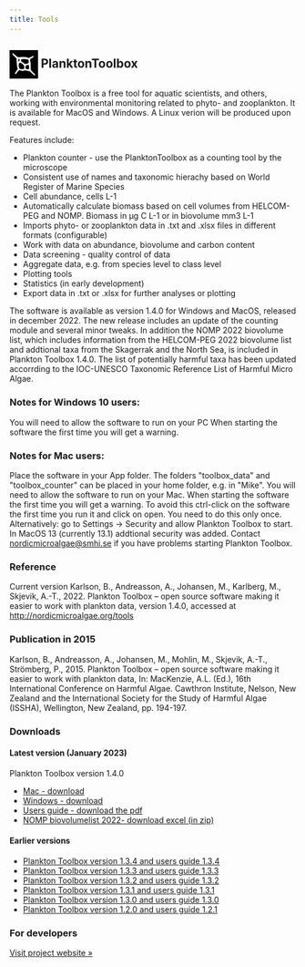 ```yaml
---
title: Tools
---
```


<h2>
  <img src="/assets/plankton_toolbox_icon.png" alt="" width="50" height="50" style="vertical-align: middle;" />
  PlanktonToolbox
</h2>

The Plankton Toolbox is a free tool for aquatic scientists, and others, working with environmental monitoring related to phyto- and zooplankton. It is available for MacOS and Windows. A Linux verion will be produced upon request.

Features include:

* Plankton counter - use the PlanktonToolbox as a counting tool by the microscope
* Consistent use of names and taxonomic hierachy based on World Register of Marine Species
* Cell abundance, cells L-1
* Automatically calculate biomass based on cell volumes from HELCOM-PEG and NOMP. Biomass in µg C L-1 or in biovolume mm3 L-1
* Imports phyto- or zooplankton data in .txt and .xlsx files in different formats (configurable)
* Work with data on abundance, biovolume and carbon content
* Data screening - quality control of data
* Aggregate data, e.g. from species level to class level
* Plotting tools
* Statistics (in early development)
* Export data in .txt or .xlsx for further analyses or plotting

The software is available as version 1.4.0 for Windows and MacOS, released in december 2022. The new release includes an update of the counting module and several minor tweaks. In addition the NOMP 2022 biovolume list, which includes information from the HELCOM-PEG 2022 biovolume list and addtional taxa from the Skagerrak and the North Sea, is included in Plankton Toolbox 1.4.0. The list of potentially harmful taxa has been updated accorrding to the IOC-UNESCO Taxonomic Reference List of Harmful Micro Algae.

### Notes for Windows 10 users:
You will need to allow the software to run on your PC When starting the software the first time you will get a warning.

### Notes for Mac users:
Place the software in your App folder. The folders "toolbox_data" and "toolbox_counter" can be placed in your home folder, e.g. in "Mike". You will need to allow the software to run on your Mac. When starting the software the first time you will get a warning. To avoid this ctrl-click on the software the first time you run it and click on open. You need to do this only once. Alternatively: go to Settings -> Security and allow Plankton Toolbox to start. In MacOS 13 (currently 13.1) addtional security was added. Contact nordicmicroalgae@smhi.se if you have problems starting Plankton Toolbox.

### Reference
Current version
Karlson, B., Andreasson, A., Johansen, M., Karlberg, M., Skjevik, A.-T., 2022. Plankton Toolbox – open source software making it easier to work with plankton data, version 1.4.0, accessed at http://nordicmicroalgae.org/tools

### Publication in 2015
Karlson, B., Andreasson, A., Johansen, M., Mohlin, M., Skjevik, A.-T., Strömberg, P., 2015. Plankton Toolbox – open source software making it easier to work with plankton data, In: MacKenzie, A.L. (Ed.), 16th International Conference on Harmful Algae. Cawthron Institute, Nelson, New Zealand and the International Society for the Study of Harmful Algae (ISSHA), Wellington, New Zealand, pp. 194-197.


### Downloads

#### Latest version (January 2023)
Plankton Toolbox version 1.4.0
* [Mac - download](https://data.smhi.se/oce/SLW/plankton_toolbox_1_4_0/plankton_toolbox_1_4_0_mac_20230131.tar.gz)
* [Windows - download](https://data.smhi.se/oce/SLW/plankton_toolbox_1_4_0/plankton_toolbox_1_4_0_windows_20230131.zip)
* [Users guide - download the pdf](https://data.smhi.se/oce/SLW/plankton_toolbox_1_4_0/Plankton_Toolbox_users_guide_1_4_0.pdf)
* [NOMP biovolumelist 2022- download excel (in zip)](https://data.smhi.se/oce/SLW/plankton_toolbox_1_4_0/nomp_taxa_biovolumes_and_carbon_2022.zip)

#### Earlier versions
* [Plankton Toolbox version 1.3.4 and users guide 1.3.4](https://data.smhi.se/oce/SLW/plankton_toolbox_1_3_4/)
* [Plankton Toolbox version 1.3.3 and users guide 1.3.3](https://data.smhi.se/oce/SLW/plankton_toolbox_1_3_3/)
* [Plankton Toolbox version 1.3.2 and users guide 1.3.2](https://data.smhi.se/oce/SLW/plankton_toolbox_1_3_2/)
* [Plankton Toolbox version 1.3.1 and users guide 1.3.1](https://data.smhi.se/oce/SLW/plankton_toolbox_1_3_1/)
* [Plankton Toolbox version 1.3.0 and users guide 1.3.0](https://data.smhi.se/oce/SLW/plankton_toolbox_1_3_0/)
* [Plankton Toolbox version 1.2.0 and users guide 1.2.1](https://data.smhi.se/oce/SLW/plankton_toolbox_1_2_1/)


### For developers

[Visit project website »](https://github.com/planktontoolbox)
